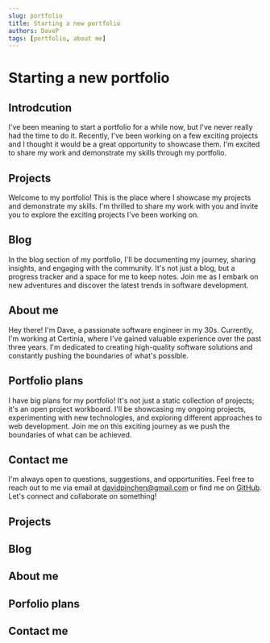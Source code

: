 ```yaml
---
slug: portfolio
title: Starting a new portfolio
authors: DaveP
tags: [portfolio, about me]
---
```


# Starting a new portfolio

## Introdcution

I've been meaning to start a portfolio for a while now, but I've never really had the time to do it. Recently, I've been working on a few exciting projects and I thought it would be a great opportunity to showcase them. I'm excited to share my work and demonstrate my skills through my portfolio.

<!-- truncate -->

## Projects

Welcome to my portfolio! This is the place where I showcase my projects and demonstrate my skills. I'm thrilled to share my work with you and invite you to explore the exciting projects I've been working on.

## Blog

In the blog section of my portfolio, I'll be documenting my journey, sharing insights, and engaging with the community. It's not just a blog, but a progress tracker and a space for me to keep notes. Join me as I embark on new adventures and discover the latest trends in software development.

## About me

Hey there! I'm Dave, a passionate software engineer in my 30s. Currently, I'm working at Certinia, where I've gained valuable experience over the past three years. I'm dedicated to creating high-quality software solutions and constantly pushing the boundaries of what's possible.

## Portfolio plans

I have big plans for my portfolio! It's not just a static collection of projects; it's an open project workboard. I'll be showcasing my ongoing projects, experimenting with new technologies, and exploring different approaches to web development. Join me on this exciting journey as we push the boundaries of what can be achieved.

## Contact me

I'm always open to questions, suggestions, and opportunities. Feel free to reach out to me via email at davidpinchen@gmail.com or find me on [GitHub](https://github.com/Eacaw). Let's connect and collaborate on something!

## Projects

## Blog

## About me

## Porfolio plans

## Contact me
